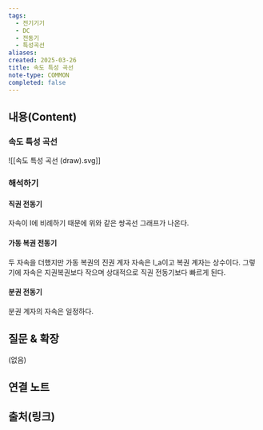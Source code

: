 ```yaml
---
tags:
  - 전기기기
  - DC
  - 전동기
  - 특성곡선
aliases: 
created: 2025-03-26
title: 속도 특성 곡선
note-type: COMMON
completed: false
---
```


## 내용(Content)

### 속도 특성 곡선

![[속도 특성 곡선 (draw).svg]]

### 해석하기

#### 직권 전동기

자속이  I에 비례하기 때문에 위와 같은 쌍곡선 그래프가 나온다.

#### 가동 복권 전동기

두 자속을 더했지만 가동 복권의 진권 계자 자속은 I_a이고 복권 계자는 상수이다. 그렇기에 자속은 지권복권보다 작으며 상대적으로 직권 전동기보다 빠르게 된다.

#### 분권 전동기

분권 계자의 자속은 일정하다.


## 질문 & 확장

(없음)

## 연결 노트

## 출처(링크)

